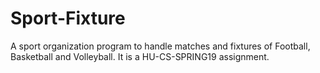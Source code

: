# Sport-Fixture
A sport organization program to handle matches and fixtures of Football, Basketball and Volleyball. It is a HU-CS-SPRING19 assignment.
